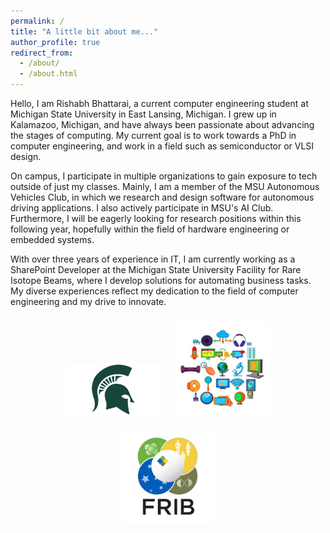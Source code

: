 ```yaml
---
permalink: /
title: "A little bit about me..."
author_profile: true
redirect_from: 
  - /about/
  - /about.html
---
```


Hello, I am Rishabh Bhattarai, a current computer engineering student at Michigan State University in East Lansing, Michigan. I grew up in Kalamazoo, Michigan, and have always been passionate about advancing the stages of computing. My current goal is to work towards a PhD in computer engineering, and work in a field such as semiconductor or VLSI design. 

On campus, I participate in multiple organizations to gain exposure to tech outside of just my classes. Mainly, I am a member of the MSU Autonomous Vehicles Club, in which we research and design software for autonomous driving applications. I also actively participate in MSU's AI Club. Furthermore, I will be eagerly looking for research positions within this following year, hopefully within the field of hardware engineering or embedded systems. 

With over three years of experience in IT, I am currently working as a SharePoint Developer at the Michigan State University Facility for Rare Isotope Beams, where I develop solutions for automating business tasks. My diverse experiences reflect my dedication to the field of computer engineering and my drive to innovate.


<div style="text-align: center;">
  <img src="/images/spartan.png" alt="Photography 1" style="width: 30%; margin: 10px;" />
  <img src="/images/tech.png" alt="Photography 2" style="width: 30%; margin: 10px;" />
  <img src="/images/frib.jpg" alt="Photography 3" style="width: 30%; margin: 10px;" />
</div>
